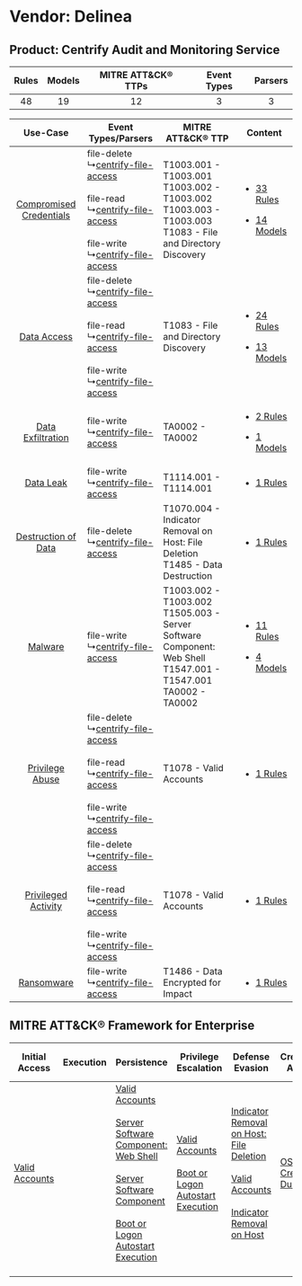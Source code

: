 Vendor: Delinea
===============
Product: Centrify Audit and Monitoring Service
----------------------------------------------
| Rules | Models | MITRE ATT&CK® TTPs | Event Types | Parsers |
|:-----:|:------:|:------------------:|:-----------:|:-------:|
|  48   |   19   |         12         |      3      |    3    |

|    Use-Case    | Event Types/Parsers    | MITRE ATT&CK® TTP    | Content    |
|:----:| ---- | ---- | ---- |
| [Compromised Credentials](../../../UseCases/uc_compromised_credentials.md) |  file-delete<br> ↳[centrify-file-access](Ps/pC_centrifyfileaccess.md)<br><br> file-read<br> ↳[centrify-file-access](Ps/pC_centrifyfileaccess.md)<br><br> file-write<br> ↳[centrify-file-access](Ps/pC_centrifyfileaccess.md)<br> | T1003.001 - T1003.001<br>T1003.002 - T1003.002<br>T1003.003 - T1003.003<br>T1083 - File and Directory Discovery<br>       | [<ul><li>33 Rules</li></ul><ul><li>14 Models</li></ul>](RM/r_m_delinea_centrify_audit_and_monitoring_service_Compromised_Credentials.md) |
|    [Data Access](../../../UseCases/uc_data_access.md)    |  file-delete<br> ↳[centrify-file-access](Ps/pC_centrifyfileaccess.md)<br><br> file-read<br> ↳[centrify-file-access](Ps/pC_centrifyfileaccess.md)<br><br> file-write<br> ↳[centrify-file-access](Ps/pC_centrifyfileaccess.md)<br> | T1083 - File and Directory Discovery<br>    | [<ul><li>24 Rules</li></ul><ul><li>13 Models</li></ul>](RM/r_m_delinea_centrify_audit_and_monitoring_service_Data_Access.md)    |
|       [Data Exfiltration](../../../UseCases/uc_data_exfiltration.md)       |  file-write<br> ↳[centrify-file-access](Ps/pC_centrifyfileaccess.md)<br>    | TA0002 - TA0002<br>    | [<ul><li>2 Rules</li></ul><ul><li>1 Models</li></ul>](RM/r_m_delinea_centrify_audit_and_monitoring_service_Data_Exfiltration.md)         |
|    [Data Leak](../../../UseCases/uc_data_leak.md)    |  file-write<br> ↳[centrify-file-access](Ps/pC_centrifyfileaccess.md)<br>    | T1114.001 - T1114.001<br>    | [<ul><li>1 Rules</li></ul>](RM/r_m_delinea_centrify_audit_and_monitoring_service_Data_Leak.md)    |
|     [Destruction of Data](../../../UseCases/uc_destruction_of_data.md)     |  file-delete<br> ↳[centrify-file-access](Ps/pC_centrifyfileaccess.md)<br>    | T1070.004 - Indicator Removal on Host: File Deletion<br>T1485 - Data Destruction<br>    | [<ul><li>1 Rules</li></ul>](RM/r_m_delinea_centrify_audit_and_monitoring_service_Destruction_of_Data.md)    |
|    [Malware](../../../UseCases/uc_malware.md)    |  file-write<br> ↳[centrify-file-access](Ps/pC_centrifyfileaccess.md)<br>    | T1003.002 - T1003.002<br>T1505.003 - Server Software Component: Web Shell<br>T1547.001 - T1547.001<br>TA0002 - TA0002<br> | [<ul><li>11 Rules</li></ul><ul><li>4 Models</li></ul>](RM/r_m_delinea_centrify_audit_and_monitoring_service_Malware.md)    |
|         [Privilege Abuse](../../../UseCases/uc_privilege_abuse.md)         |  file-delete<br> ↳[centrify-file-access](Ps/pC_centrifyfileaccess.md)<br><br> file-read<br> ↳[centrify-file-access](Ps/pC_centrifyfileaccess.md)<br><br> file-write<br> ↳[centrify-file-access](Ps/pC_centrifyfileaccess.md)<br> | T1078 - Valid Accounts<br>    | [<ul><li>1 Rules</li></ul>](RM/r_m_delinea_centrify_audit_and_monitoring_service_Privilege_Abuse.md)    |
|     [Privileged Activity](../../../UseCases/uc_privileged_activity.md)     |  file-delete<br> ↳[centrify-file-access](Ps/pC_centrifyfileaccess.md)<br><br> file-read<br> ↳[centrify-file-access](Ps/pC_centrifyfileaccess.md)<br><br> file-write<br> ↳[centrify-file-access](Ps/pC_centrifyfileaccess.md)<br> | T1078 - Valid Accounts<br>    | [<ul><li>1 Rules</li></ul>](RM/r_m_delinea_centrify_audit_and_monitoring_service_Privileged_Activity.md)    |
|    [Ransomware](../../../UseCases/uc_ransomware.md)    |  file-write<br> ↳[centrify-file-access](Ps/pC_centrifyfileaccess.md)<br>    | T1486 - Data Encrypted for Impact<br>    | [<ul><li>1 Rules</li></ul>](RM/r_m_delinea_centrify_audit_and_monitoring_service_Ransomware.md)    |

MITRE ATT&CK® Framework for Enterprise
--------------------------------------
| Initial Access                                                      | Execution | Persistence                                                                                                                                                                                                                                                                                                                          | Privilege Escalation                                                                                                                                      | Defense Evasion                                                                                                                                                                                                                                    | Credential Access                                                          | Discovery                                                                         | Lateral Movement | Collection                                                            | Command and Control | Exfiltration | Impact                                                                                                                                              |
| ------------------------------------------------------------------- | --------- | ------------------------------------------------------------------------------------------------------------------------------------------------------------------------------------------------------------------------------------------------------------------------------------------------------------------------------------ | --------------------------------------------------------------------------------------------------------------------------------------------------------- | -------------------------------------------------------------------------------------------------------------------------------------------------------------------------------------------------------------------------------------------------- | -------------------------------------------------------------------------- | --------------------------------------------------------------------------------- | ---------------- | --------------------------------------------------------------------- | ------------------- | ------------ | --------------------------------------------------------------------------------------------------------------------------------------------------- |
| [Valid Accounts](https://attack.mitre.org/techniques/T1078)<br><br> |           | [Valid Accounts](https://attack.mitre.org/techniques/T1078)<br><br>[Server Software Component: Web Shell](https://attack.mitre.org/techniques/T1505/003)<br><br>[Server Software Component](https://attack.mitre.org/techniques/T1505)<br><br>[Boot or Logon Autostart Execution](https://attack.mitre.org/techniques/T1547)<br><br> | [Valid Accounts](https://attack.mitre.org/techniques/T1078)<br><br>[Boot or Logon Autostart Execution](https://attack.mitre.org/techniques/T1547)<br><br> | [Indicator Removal on Host: File Deletion](https://attack.mitre.org/techniques/T1070/004)<br><br>[Valid Accounts](https://attack.mitre.org/techniques/T1078)<br><br>[Indicator Removal on Host](https://attack.mitre.org/techniques/T1070)<br><br> | [OS Credential Dumping](https://attack.mitre.org/techniques/T1003)<br><br> | [File and Directory Discovery](https://attack.mitre.org/techniques/T1083)<br><br> |                  | [Email Collection](https://attack.mitre.org/techniques/T1114)<br><br> |                     |              | [Data Destruction](https://attack.mitre.org/techniques/T1485)<br><br>[Data Encrypted for Impact](https://attack.mitre.org/techniques/T1486)<br><br> |